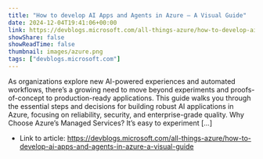 ```yaml
---
title: "How to develop AI Apps and Agents in Azure – A Visual Guide"
date: 2024-12-04T19:41:06+00:00
link: https://devblogs.microsoft.com/all-things-azure/how-to-develop-ai-apps-and-agents-in-azure-a-visual-guide
showShare: false
showReadTime: false
thumbnail: images/azure.png
tags: ["devblogs.microsoft.com"]
---
```

As organizations explore new AI-powered experiences and automated workflows, there’s a growing need to move beyond experiments and proofs-of-concept to production-ready applications. This guide walks you through the essential steps and decisions for building robust AI applications in Azure, focusing on reliability, security, and enterprise-grade quality. Why Choose Azure’s Managed Services? It’s easy to experiment […]

- Link to article: https://devblogs.microsoft.com/all-things-azure/how-to-develop-ai-apps-and-agents-in-azure-a-visual-guide